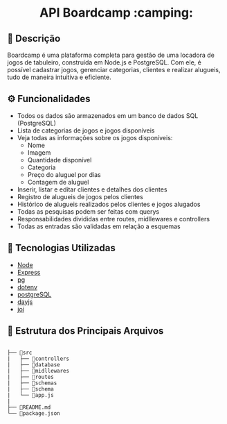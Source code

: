 <h1 align="center"> API Boardcamp :camping:</h1>


## :memo: Descrição
Boardcamp é uma plataforma completa para gestão de uma locadora de jogos de tabuleiro, construída em Node.js e PostgreSQL. Com ele, é possível cadastrar jogos, gerenciar categorias, clientes e realizar alugueis, tudo de maneira intuitiva e eficiente.


## :gear: Funcionalidades

- Todos os dados são armazenados em um banco de dados SQL (PostgreSQL)
- Lista de categorias de jogos e jogos disponíveis
- Veja todas as informações sobre os jogos disponíveis:
  - Nome
  - Imagem
  - Quantidade disponível
  - Categoria
  - Preço do aluguel por dias
  - Contagem de aluguel
- Inserir, listar e editar clientes e detalhes dos clientes
- Registro de alugueis de jogos pelos clientes
- Histórico de alugueis realizados pelos clientes e jogos alugados
- Todas as pesquisas podem ser feitas com querys
- Responsabilidades divididas entre routes, midllewares e controllers
- Todas as entradas são validadas em relação a esquemas

## :robot: Tecnologias Utilizadas

- [Node](https://nodejs.org/pt-br/)
- [Express](https://expressjs.com/pt-br/)
- [pg](https://www.npmjs.com/package/pg)
- [dotenv](https://github.com/motdotla/dotenv)
- [postgreSQL](https://www.postgresql.org/)
- [dayjs](https://day.js.org/)
- [joi](https://www.npmjs.com/package/joi)


## :file_folder: Estrutura dos Principais Arquivos

```

├── 📁src
|   ├── 📁controllers
|   ├── 📁database
|   ├── 📁midllewares
|   ├── 📁routes
|   ├── 📁schemas
|   ├── 📁schema
|   └── 📄app.js
|
├── 📄README.md
└── 📄package.json

```
